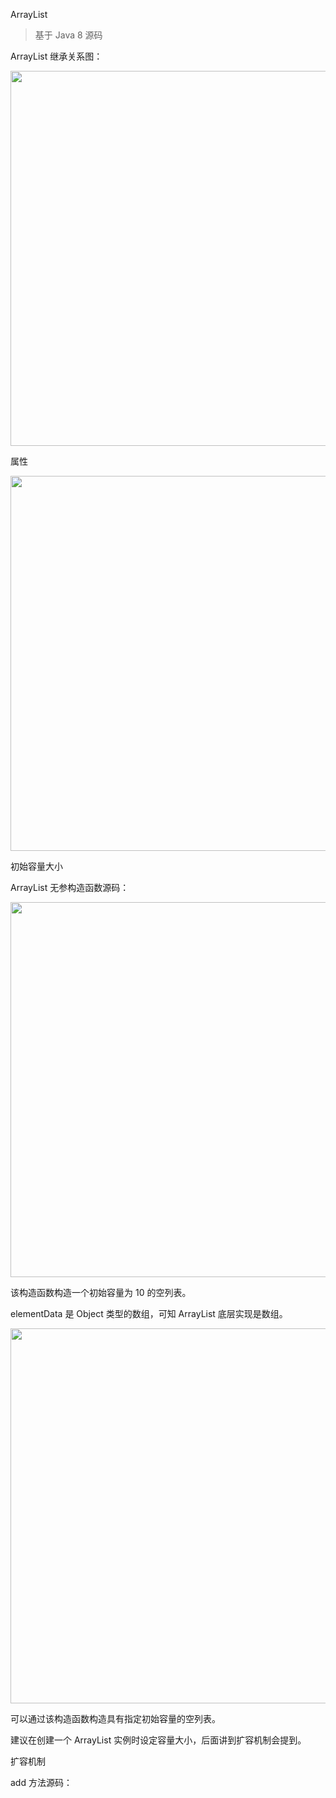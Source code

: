 ArrayList

> 基于 Java 8 源码

ArrayList 继承关系图：

<div><img src="https://upload-images.jianshu.io/upload_images/3297676-c222aa2756dab872.png?imageMogr2/auto-orient/strip%7CimageView2/2/w/1240" width= "600px"></div>

属性

<div><img src="https://upload-images.jianshu.io/upload_images/3297676-4ef000553dbad747.png?imageMogr2/auto-orient/strip%7CimageView2/2/w/1240" width= "600px"></div>

初始容量大小

ArrayList 无参构造函数源码：

<div><img src="https://upload-images.jianshu.io/upload_images/3297676-fd51a026603ef1ad.png?imageMogr2/auto-orient/strip%7CimageView2/2/w/1240" width= "600px"></div>

该构造函数构造一个初始容量为 10 的空列表。

elementData 是 Object 类型的数组，可知 ArrayList 底层实现是数组。

<div><img src="https://upload-images.jianshu.io/upload_images/3297676-4564d034d4b5674e.png?imageMogr2/auto-orient/strip%7CimageView2/2/w/1240" width= "600px"></div>

可以通过该构造函数构造具有指定初始容量的空列表。

建议在创建一个 ArrayList 实例时设定容量大小，后面讲到扩容机制会提到。



扩容机制

add 方法源码：



